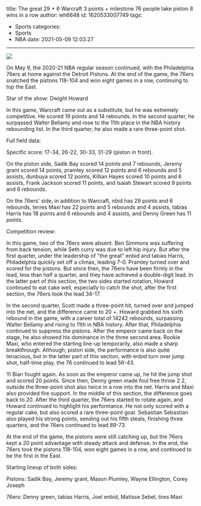 title: The great 29 + 6 Warcraft 3 points + milestone 76 people take piston 8 wins in a row
author: wh6648
id: 1620533007749
tags: 
- Sports
categories: 
- Sports
- NBA
date: 2021-05-09 12:03:27
---
![](https://p7.itc.cn/q_70/images01/20210509/ac9f2a50c2404501b2298f50b05ae85a.jpeg)


On May 9, the 2020-21 NBA regular season continued, with the Philadelphia 76ers at home against the Detroit Pistons. At the end of the game, the 76ers snatched the pistons 118-104 and won eight games in a row, continuing to top the East.

Star of the show: Dwight Howard

In this game, Warcraft came out as a substitute, but he was extremely competitive. He scored 19 points and 14 rebounds. In the second quarter, he surpassed Walter Bellamy and rose to the 11th place in the NBA history rebounding list. In the third quarter, he also made a rare three-point shot.

Full field data:

Specific score: 17-34, 26-22, 30-33, 31-29 (piston in front).

On the piston side, Sadik Bay scored 14 points and 7 rebounds, Jeremy grant scored 14 points, pramley scored 12 points and 6 rebounds and 5 assists, dunbuya scored 12 points, Killian Hayes scored 10 points and 6 assists, Frank Jackson scored 11 points, and Isaiah Stewart scored 9 points and 6 rebounds.

On the 76ers' side, in addition to Warcraft, nbid has 29 points and 6 rebounds, terres Maxi has 22 points and 5 rebounds and 4 assists, tabias Harris has 18 points and 6 rebounds and 4 assists, and Denny Green has 11 points.

Competition review:

In this game, two of the 76ers were absent. Ben Simmons was suffering from back tension, while Seth curry was due to left hip injury. But after the first quarter, under the leadership of "the great" enbid and tabias Harris, Philadelphia quickly set off a climax, leading 7-0. Pramley turned over and scored for the pistons. But since then, the 76ers have been firmly in the lead, less than half a quarter, and they have achieved a double-digit lead. In the latter part of this section, the two sides started rotation, Howard continued to eat cake well, especially to catch the shot, after the first section, the 76ers took the lead 34-17.

In the second quarter, Scott made a three-point hit, turned over and jumped into the net, and the difference came to 20 +. Howard grabbed his sixth rebound in the game, with a career total of 14242 rebounds, surpassing Walter Bellamy and rising to 11th in NBA history. After that, Philadelphia continued to suppress the pistons. After the emperor came back on the stage, he also showed his dominance in the three second area. Rookie Maxi, who entered the starting line-up temporarily, also made a sharp breakthrough. Although, piston side, the performance is also quite tenacious, but in the latter part of this section, with enbid turn over jump shot, half-time play, the 76 continued to lead 56-43.

Yi Bian fought again. As soon as the emperor came up, he hit the jump shot and scored 20 points. Since then, Denny green made foul free throw 2 2, outside the three-point shot also twice in a row into the net. Harris and Maxi also provided fire support. In the middle of this section, the difference goes back to 20. After the third quarter, the 76ers started to rotate again, and Howard continued to highlight his performance. He not only scored with a regular cake, but also scored a rare three-point goal. Sebastian Sebastian also played his strong points, sending out his fifth steals, finishing three quarters, and the 76ers continued to lead 89-73.

At the end of the game, the pistons were still catching up, but the 76ers kept a 20 point advantage with steady attack and defense. In the end, the 76ers took the pistons 118-104, won eight games in a row, and continued to be the first in the East.

Starting lineup of both sides:

Pistons: Sadik Bay, Jeremy grant, Mason Plumley, Wayne Ellington, Corey Joseph

76ers: Denny green, tabias Harris, Joel enbid, Matisse Sebel, tires Maxi

